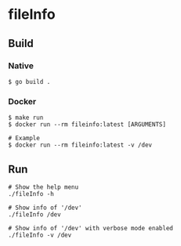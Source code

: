 # fileInfo
## Build
### Native
```
$ go build .
```

### Docker
```
$ make run
$ docker run --rm fileinfo:latest [ARGUMENTS]

# Example
$ docker run --rm fileinfo:latest -v /dev
```

## Run
```
# Show the help menu
./fileInfo -h

# Show info of '/dev'
./fileInfo /dev

# Show info of '/dev' with verbose mode enabled
./fileInfo -v /dev
```